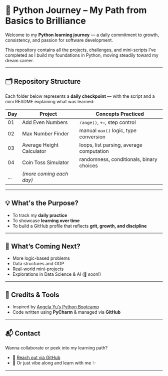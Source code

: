 # 🐍 Python Journey – My Path from Basics to Brilliance

Welcome to my **Python learning journey** — a daily commitment to growth, consistency, and passion for software development.

This repository contains all the projects, challenges, and mini-scripts I’ve completed as I build my foundations in Python, moving steadily toward my dream career.

---

## 🗂️ Repository Structure

Each folder below represents a **daily checkpoint** — with the script and a mini README explaining what was learned:

| Day | Project                             | Concepts Practiced                           |
|-----|-------------------------------------|-----------------------------------------------|
| 01  | Add Even Numbers                    | `range()`, `+=`, step control                |
| 02  | Max Number Finder                   | manual `max()` logic, type conversion        |
| 03  | Average Height Calculator           | loops, list parsing, average computation     |
| 04  | Coin Toss Simulator                 | randomness, conditionals, binary choices     |
| ... | _(more coming each day)_            |                                               |

---

## 💡 What's the Purpose?

- To track my **daily practice**
- To showcase **learning over time**
- To build a GitHub profile that reflects **grit, growth, and discipline**

---

## 🌱 What’s Coming Next?

- More logic-based problems
- Data structures and OOP
- Real-world mini-projects
- Explorations in Data Science & AI (👀 soon!)

---

## 🙏 Credits & Tools

- Inspired by [Angela Yu’s Python Bootcamp](https://www.udemy.com/course/100-days-of-code/)
- Code written using **PyCharm** & managed via **GitHub**

---

## 📬 Contact

Wanna collaborate or peek into my learning path?

- 📧 [Reach out via GitHub](https://github.com/Uman-66)
- 🧠 Or just vibe along and learn with me ✨

---
